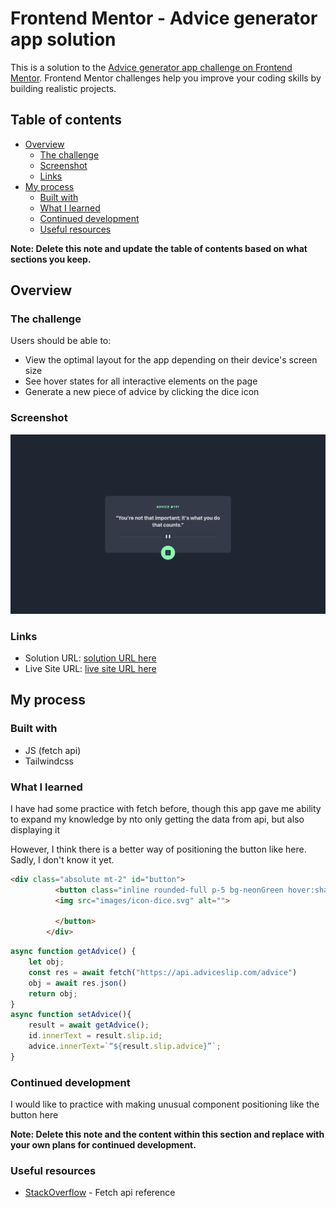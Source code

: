 # Frontend Mentor - Advice generator app solution

This is a solution to the [Advice generator app challenge on Frontend Mentor](https://www.frontendmentor.io/challenges/advice-generator-app-QdUG-13db). Frontend Mentor challenges help you improve your coding skills by building realistic projects.

## Table of contents

- [Overview](#overview)
  - [The challenge](#the-challenge)
  - [Screenshot](#screenshot)
  - [Links](#links)
- [My process](#my-process)
  - [Built with](#built-with)
  - [What I learned](#what-i-learned)
  - [Continued development](#continued-development)
  - [Useful resources](#useful-resources)

**Note: Delete this note and update the table of contents based on what sections you keep.**

## Overview

### The challenge

Users should be able to:

- View the optimal layout for the app depending on their device's screen size
- See hover states for all interactive elements on the page
- Generate a new piece of advice by clicking the dice icon

### Screenshot

![](./Screenshot.png)

### Links

- Solution URL: [solution URL here](https://github.com/Leozaur1808/advice-generator-app-main)
- Live Site URL: [live site URL here](https://leozaur1808.github.io/advice-generator-app-main/)

## My process

### Built with

- JS (fetch api)
- Tailwindcss



### What I learned

I have had some practice with fetch before, though this app gave me ability to expand my knowledge by nto only getting the data from api, but also displaying it

However, I think there is a better way of positioning the button like here. Sadly, I don't know it yet.

```html
<div class="absolute mt-2" id="button">
          <button class="inline rounded-full p-5 bg-neonGreen hover:shadow-glow ">
          <img src="images/icon-dice.svg" alt="">
          
          </button>
        </div>
```
```js
async function getAdvice() {
    let obj;
    const res = await fetch("https://api.adviceslip.com/advice")
    obj = await res.json()
    return obj;
}
async function setAdvice(){
    result = await getAdvice();
    id.innerText = result.slip.id;
    advice.innerText=`“${result.slip.advice}”`;
}
```

### Continued development

I would like to practice with making unusual component positioning like the button here

**Note: Delete this note and the content within this section and replace with your own plans for continued development.**

### Useful resources

- [StackOverflow](https://stackoverflow.com/questions/45018338/javascript-fetch-api-how-to-save-output-to-variable-as-an-object-not-the-prom) - Fetch api reference



